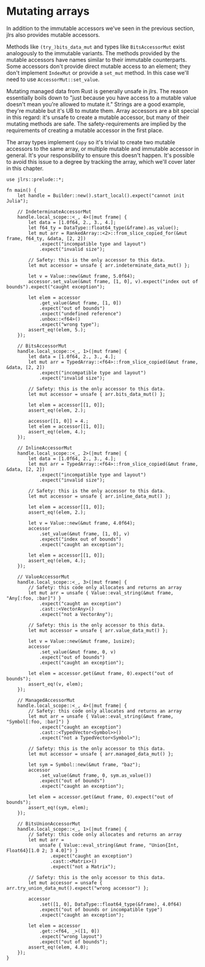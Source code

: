 # Mutating arrays

In addition to the immutable accessors we've seen in the previous section, jlrs also provides mutable accessors.

Methods like `(try_)bits_data_mut` and types like `BitsAccessorMut` exist analogously to the immutable variants. The methods provided by the mutable accessors have names similar to their immutable counterparts. Some accessors don't provide direct mutable access to an element; they don't implement `IndexMut` or provide a `set_mut` method. In this case we'll need to use `AccessorMut::set_value`.

Mutating managed data from Rust is generally unsafe in jlrs. The reason essentially boils down to "just because you have access to a mutable value doesn't mean you're allowed to mutate it." Strings are a good example, they're mutable but it's UB to mutate them. Array accessors are a bit special in this regard: it's unsafe to create a mutable accessor, but many of their mutating methods are safe. The safety-requirements are implied by the requirements of creating a mutable accessor in the first place.

The array types implement `Copy` so it's trivial to create two mutable accessors to the same array, or multiple mutable and immutable accessor in general. It's your responsibility to ensure this doesn't happen. It's possible to avoid this issue to a degree by tracking the array, which we'll cover later in this chapter.

```rust,ignore
use jlrs::prelude::*;

fn main() {
    let handle = Builder::new().start_local().expect("cannot init Julia");

    // IndeterminateAccessorMut
    handle.local_scope::<_, 4>(|mut frame| {
        let data = [1.0f64, 2., 3., 4.];
        let f64_ty = DataType::float64_type(&frame).as_value();
        let mut arr = RankedArray::<2>::from_slice_copied_for(&mut frame, f64_ty, &data, [2, 2])
            .expect("incompatible type and layout")
            .expect("invalid size");

        // Safety: this is the only accessor to this data.
        let mut accessor = unsafe { arr.indeterminate_data_mut() };

        let v = Value::new(&mut frame, 5.0f64);
        accessor.set_value(&mut frame, [1, 0], v).expect("index out of bounds").expect("caught exception");

        let elem = accessor
            .get_value(&mut frame, [1, 0])
            .expect("out of bounds")
            .expect("undefined reference")
            .unbox::<f64>()
            .expect("wrong type");
        assert_eq!(elem, 5.);
    });

    // BitsAccessorMut
    handle.local_scope::<_, 1>(|mut frame| {
        let data = [1.0f64, 2., 3., 4.];
        let mut arr = TypedArray::<f64>::from_slice_copied(&mut frame, &data, [2, 2])
            .expect("incompatible type and layout")
            .expect("invalid size");

        // Safety: this is the only accessor to this data.
        let mut accessor = unsafe { arr.bits_data_mut() };

        let elem = accessor[[1, 0]];
        assert_eq!(elem, 2.);

        accessor[[1, 0]] = 4.;
        let elem = accessor[[1, 0]];
        assert_eq!(elem, 4.);
    });

    // InlineAccessorMut
    handle.local_scope::<_, 2>(|mut frame| {
        let data = [1.0f64, 2., 3., 4.];
        let mut arr = TypedArray::<f64>::from_slice_copied(&mut frame, &data, [2, 2])
            .expect("incompatible type and layout")
            .expect("invalid size");

        // Safety: this is the only accessor to this data.
        let mut accessor = unsafe { arr.inline_data_mut() };

        let elem = accessor[[1, 0]];
        assert_eq!(elem, 2.);

        let v = Value::new(&mut frame, 4.0f64);
        accessor
            .set_value(&mut frame, [1, 0], v)
            .expect("index out of bounds")
            .expect("caught an exception");

        let elem = accessor[[1, 0]];
        assert_eq!(elem, 4.);
    });

    // ValueAccessorMut
    handle.local_scope::<_, 3>(|mut frame| {
        // Safety: this code only allocates and returns an array
        let mut arr = unsafe { Value::eval_string(&mut frame, "Any[:foo, :bar]") }
            .expect("caught an exception")
            .cast::<VectorAny>()
            .expect("not a VectorAny");

        // Safety: this is the only accessor to this data.
        let mut accessor = unsafe { arr.value_data_mut() };

        let v = Value::new(&mut frame, 1usize);
        accessor
            .set_value(&mut frame, 0, v)
            .expect("out of bounds")
            .expect("caught an exception");

        let elem = accessor.get(&mut frame, 0).expect("out of bounds");
        assert_eq!(v, elem);
    });

    // ManagedAccessorMut
    handle.local_scope::<_, 4>(|mut frame| {
        // Safety: this code only allocates and returns an array
        let mut arr = unsafe { Value::eval_string(&mut frame, "Symbol[:foo, :bar]") }
            .expect("caught an exception")
            .cast::<TypedVector<Symbol>>()
            .expect("not a TypedVector<Symbol>");

        // Safety: this is the only accessor to this data.
        let mut accessor = unsafe { arr.managed_data_mut() };

        let sym = Symbol::new(&mut frame, "baz");
        accessor
            .set_value(&mut frame, 0, sym.as_value())
            .expect("out of bounds")
            .expect("caught an exception");

        let elem = accessor.get(&mut frame, 0).expect("out of bounds");
        assert_eq!(sym, elem);
    });

    // BitsUnionAccessorMut
    handle.local_scope::<_, 1>(|mut frame| {
        // Safety: this code only allocates and returns an array
        let mut arr =
            unsafe { Value::eval_string(&mut frame, "Union{Int, Float64}[1.0 2; 3 4.0]") }
                .expect("caught an exception")
                .cast::<Matrix>()
                .expect("not a Matrix");

        // Safety: this is the only accessor to this data.
        let mut accessor = unsafe { arr.try_union_data_mut().expect("wrong accessor") };

        accessor
            .set([1, 0], DataType::float64_type(&frame), 4.0f64)
            .expect("out of bounds or incompatible type")
            .expect("caught an exception");

        let elem = accessor
            .get::<f64, _>([1, 0])
            .expect("wrong layout")
            .expect("out of bounds");
        assert_eq!(elem, 4.0);
    });
}
```

